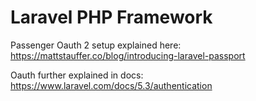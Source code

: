 # Laravel PHP Framework

Passenger Oauth 2 setup explained here: https://mattstauffer.co/blog/introducing-laravel-passport

Oauth further explained in docs: https://www.laravel.com/docs/5.3/authentication
